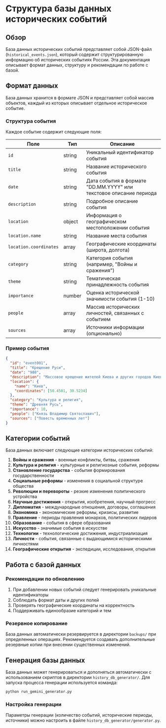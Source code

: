 
# Структура базы данных исторических событий

## Обзор

База данных исторических событий представляет собой JSON-файл (`historical_events.json`), который содержит структурированную информацию об исторических событиях России. Эта документация описывает формат данных, структуру и рекомендации по работе с базой.

## Формат данных

База данных хранится в формате JSON и представляет собой массив объектов, каждый из которых описывает отдельное историческое событие.

### Структура события

Каждое событие содержит следующие поля:

| Поле | Тип | Описание |
|------|-----|----------|
| `id` | string | Уникальный идентификатор события |
| `title` | string | Название исторического события |
| `date` | string | Дата события в формате "DD.MM.YYYY" или текстовое описание периода |
| `description` | string | Подробное описание события |
| `location` | object | Информация о географическом местоположении события |
| `location.name` | string | Название места события |
| `location.coordinates` | array | Географические координаты (широта, долгота) |
| `category` | string | Категория события (например, "Войны и сражения") |
| `theme` | string | Тематическая принадлежность события |
| `importance` | number | Оценка исторической значимости события (1-10) |
| `people` | array | Массив исторических личностей, связанных с событием |
| `sources` | array | Источники информации (опционально) |

### Пример события

```json
{
  "id": "event001",
  "title": "Крещение Руси",
  "date": "988",
  "description": "Массовое крещение жителей Киева и других городов Киевской Руси, осуществлённое князем Владимиром Святославичем. Это событие положило начало официальному принятию и распространению христианства как государственной религии.",
  "location": {
    "name": "Киев",
    "coordinates": [50.4501, 30.5234]
  },
  "category": "Культура и религия",
  "theme": "Древняя Русь",
  "importance": 10,
  "people": ["Князь Владимир Святославич"],
  "sources": ["Повесть временных лет"]
}
```

## Категории событий

База данных включает следующие категории исторических событий:

1. **Войны и сражения** - военные конфликты, битвы, сражения
2. **Культура и религия** - культурные и религиозные события, реформы
3. **Становление государства** - события формирования государственности
4. **Социальные реформы** - изменения в социальной структуре общества
5. **Революции и перевороты** - резкие изменения политического устройства
6. **Научные достижения** - открытия, изобретения, научный прогресс
7. **Дипломатия** - международные отношения, договоры, соглашения
8. **Экономика** - экономические реформы, кризисы, развитие
9. **Правление** - периоды правления монархов, политических лидеров
10. **Образование** - события в сфере образования
11. **Искусство** - значимые события в искусстве
12. **Технологии** - технологические достижения, индустриализация
13. **Личности** - события, связанные с выдающимися историческими личностями
14. **Географические открытия** - экспедиции, исследования, открытия

## Работа с базой данных

### Рекомендации по обновлению

1. При добавлении новых событий следует генерировать уникальные идентификаторы
2. Соблюдать формат даты и других полей
3. Проверять географические координаты на корректность
4. Поддерживать единообразие категорий и тем

### Резервное копирование

База данных автоматически резервируется в директории `backups/` при определенных операциях. Рекомендуется создавать дополнительные резервные копии при внесении существенных изменений.

## Генерация базы данных

База данных может генерироваться и дополняться автоматически с использованием скриптов в директории `history_db_generator/`. Для запуска процесса генерации используется команда:

```bash
python run_gemini_generator.py
```

### Настройка генерации

Параметры генерации (количество событий, исторические периоды, источники) можно настроить в файле `history_db_generator/generator.py`.
